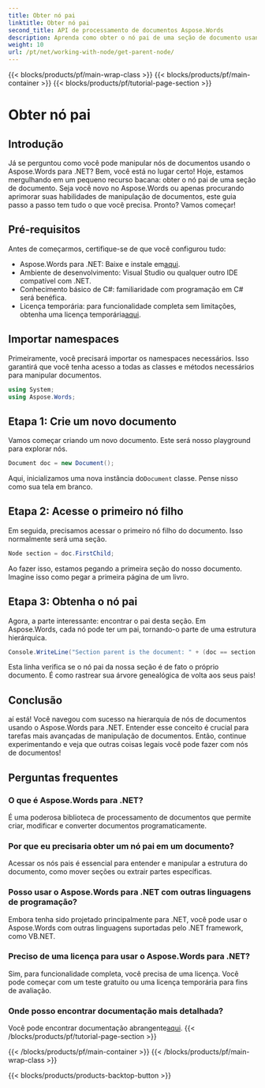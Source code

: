 ```yaml
---
title: Obter nó pai
linktitle: Obter nó pai
second_title: API de processamento de documentos Aspose.Words
description: Aprenda como obter o nó pai de uma seção de documento usando o Aspose.Words para .NET com este tutorial detalhado passo a passo.
weight: 10
url: /pt/net/working-with-node/get-parent-node/
---
```


{{< blocks/products/pf/main-wrap-class >}}
{{< blocks/products/pf/main-container >}}
{{< blocks/products/pf/tutorial-page-section >}}

# Obter nó pai

## Introdução

Já se perguntou como você pode manipular nós de documentos usando o Aspose.Words para .NET? Bem, você está no lugar certo! Hoje, estamos mergulhando em um pequeno recurso bacana: obter o nó pai de uma seção de documento. Seja você novo no Aspose.Words ou apenas procurando aprimorar suas habilidades de manipulação de documentos, este guia passo a passo tem tudo o que você precisa. Pronto? Vamos começar!

## Pré-requisitos

Antes de começarmos, certifique-se de que você configurou tudo:

-  Aspose.Words para .NET: Baixe e instale em[aqui](https://releases.aspose.com/words/net/).
- Ambiente de desenvolvimento: Visual Studio ou qualquer outro IDE compatível com .NET.
- Conhecimento básico de C#: familiaridade com programação em C# será benéfica.
-  Licença temporária: para funcionalidade completa sem limitações, obtenha uma licença temporária[aqui](https://purchase.aspose.com/temporary-license/).

## Importar namespaces

Primeiramente, você precisará importar os namespaces necessários. Isso garantirá que você tenha acesso a todas as classes e métodos necessários para manipular documentos.

```csharp
using System;
using Aspose.Words;
```

## Etapa 1: Crie um novo documento

Vamos começar criando um novo documento. Este será nosso playground para explorar nós.

```csharp
Document doc = new Document();
```

 Aqui, inicializamos uma nova instância do`Document` classe. Pense nisso como sua tela em branco.

## Etapa 2: Acesse o primeiro nó filho

Em seguida, precisamos acessar o primeiro nó filho do documento. Isso normalmente será uma seção.

```csharp
Node section = doc.FirstChild;
```

Ao fazer isso, estamos pegando a primeira seção do nosso documento. Imagine isso como pegar a primeira página de um livro.

## Etapa 3: Obtenha o nó pai

Agora, a parte interessante: encontrar o pai desta seção. Em Aspose.Words, cada nó pode ter um pai, tornando-o parte de uma estrutura hierárquica.

```csharp
Console.WriteLine("Section parent is the document: " + (doc == section.ParentNode));
```

Esta linha verifica se o nó pai da nossa seção é de fato o próprio documento. É como rastrear sua árvore genealógica de volta aos seus pais!

## Conclusão

aí está! Você navegou com sucesso na hierarquia de nós de documentos usando o Aspose.Words para .NET. Entender esse conceito é crucial para tarefas mais avançadas de manipulação de documentos. Então, continue experimentando e veja que outras coisas legais você pode fazer com nós de documentos!

## Perguntas frequentes

### O que é Aspose.Words para .NET?
É uma poderosa biblioteca de processamento de documentos que permite criar, modificar e converter documentos programaticamente.

### Por que eu precisaria obter um nó pai em um documento?
Acessar os nós pais é essencial para entender e manipular a estrutura do documento, como mover seções ou extrair partes específicas.

### Posso usar o Aspose.Words para .NET com outras linguagens de programação?
Embora tenha sido projetado principalmente para .NET, você pode usar o Aspose.Words com outras linguagens suportadas pelo .NET framework, como VB.NET.

### Preciso de uma licença para usar o Aspose.Words para .NET?
Sim, para funcionalidade completa, você precisa de uma licença. Você pode começar com um teste gratuito ou uma licença temporária para fins de avaliação.

### Onde posso encontrar documentação mais detalhada?
 Você pode encontrar documentação abrangente[aqui](https://reference.aspose.com/words/net/).
{{< /blocks/products/pf/tutorial-page-section >}}

{{< /blocks/products/pf/main-container >}}
{{< /blocks/products/pf/main-wrap-class >}}

{{< blocks/products/products-backtop-button >}}
